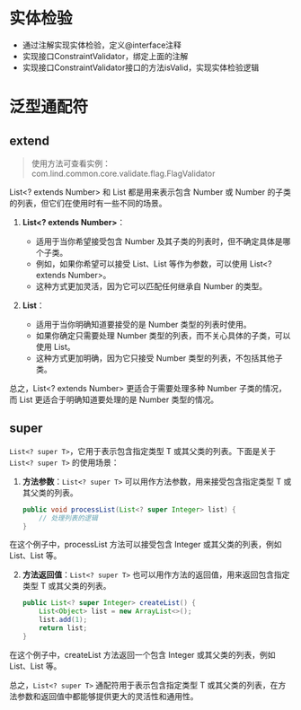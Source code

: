 # 实体检验
* 通过注解实现实体检验，定义@interface注释
* 实现接口ConstraintValidator，绑定上面的注解
* 实现接口ConstraintValidator接口的方法isValid，实现实体检验逻辑

# 泛型通配符
## extend
> 使用方法可查看实例：com.lind.common.core.validate.flag.FlagValidator

List<? extends Number> 和 List<Number> 都是用来表示包含 Number 或 Number 的子类的列表，但它们在使用时有一些不同的场景。

1. **List<? extends Number>**：
    - 适用于当你希望接受包含 Number 及其子类的列表时，但不确定具体是哪个子类。
    - 例如，如果你希望可以接受 List<Integer>、List<Long> 等作为参数，可以使用 List<? extends Number>。
    - 这种方式更加灵活，因为它可以匹配任何继承自 Number 的类型。

2. **List<Number>**：
    - 适用于当你明确知道要接受的是 Number 类型的列表时使用。
    - 如果你确定只需要处理 Number 类型的列表，而不关心具体的子类，可以使用 List<Number>。
    - 这种方式更加明确，因为它只接受 Number 类型的列表，不包括其他子类。

总之，List<? extends Number> 更适合于需要处理多种 Number 子类的情况，而 List<Number> 更适合于明确知道要处理的是 Number 类型的情况。

## super
`List<? super T>`，它用于表示包含指定类型 T 或其父类的列表。下面是关于 `List<? super T>` 的使用场景：

1. **方法参数**：`List<? super T>` 可以用作方法参数，用来接受包含指定类型 T 或其父类的列表。

   ```java
   public void processList(List<? super Integer> list) {
       // 处理列表的逻辑
   }
   ```
在这个例子中，processList 方法可以接受包含 Integer 或其父类的列表，例如 List<Integer>、List<Number> 等。

2. **方法返回值**：`List<? super T>` 也可以用作方法的返回值，用来返回包含指定类型 T 或其父类的列表。

   ```java
   public List<? super Integer> createList() {
       List<Object> list = new ArrayList<>();
       list.add(1);
       return list;
   }
   ```
在这个例子中，createList 方法返回一个包含 Integer 或其父类的列表，例如 List<Integer>、List<Number> 等。

总之，`List<? super T>` 通配符用于表示包含指定类型 T 或其父类的列表，在方法参数和返回值中都能够提供更大的灵活性和通用性。
